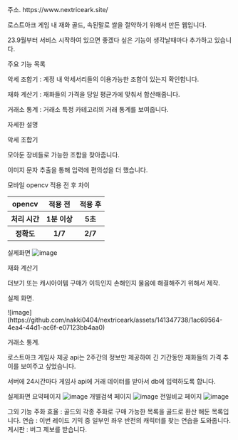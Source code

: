 <p>주소. https://www.nextriceark.site/</p>

<p>로스트아크 게임 내 재화 골드, 속된말로 쌀을 절약하기 위해서 만든 웹입니다.</p>

<p>23.9월부터 서비스 시작하여 있으면 좋겠다 싶은 기능이 생각날때마다 추가하고 있습니다.</p>

<p>주요 기능 목록</p>
<p>악세 조합기 : 계정 내 악세서리들의 이용가능한 조합이 있는지 확인합니다.</p>
<p>재화 계산기 : 재화들의 가격을 당일 평균가에 맞춰서 합산해줍니다.</p>
<p>거래소 통계 : 거래소 특정 카테고리의 거래 통계를 보여줍니다.</p>


<p>자세한 설명</p>

<p>악세 조합기</p>

<p>모아둔 장비들로 가능한 조합을 찾아줍니다.</p>
<p>이미지 문자 추출을 통해 입력에 편의성을 더 했습니다.</p>

<p>모바일 opencv 적용 전 후 차이</p>
<table>
 <tr>
   <th>opencv</th>
     <th>적용 전</th>
       <th>적용 후</th>
      </tr>
  <tr>
    <th>처리 시간</th>
      <th>1분 이상</th>
        <th>5초</th>
        </tr>
  <tr>
    <th>정확도</th>
    <th>1/7</th>
    <th>2/7</th>
  </tr>
   


</table>
 

실제화면
![image](https://github.com/nakki0404/nextriceark/assets/141347738/1df006ff-a843-40e6-9ea5-26676cc79449)

재화 계산기

더보기 또는 캐시아이템 구매가 이득인지 손해인지 물음에 해결해주기 위해서 제작.

실제 화면.
<p>![image](https://github.com/nakki0404/nextriceark/assets/141347738/1ac69564-4ea4-44d1-ac6f-e07123bb4aa0)</p>

거래소 통계.

로스트아크 게임사 제공 api는 2주간의 정보만 제공하여 긴 기간동안 재화들의 가격 추이를 보여주고 싶었습니다.

서버에 24시간마다 게임사 api에 거래 데이터를 받아서 db에 입력하도록 합니다.

실제화면
요약페이지
![image](https://github.com/nakki0404/nextriceark/assets/141347738/268ffd26-4789-4b18-899f-f868f41ce35e)
개별검색 페이지
![image](https://github.com/nakki0404/nextriceark/assets/141347738/8a46ed8b-27fb-484d-8023-50fb31634665)
전일비교 페이지
![image](https://github.com/nakki0404/nextriceark/assets/141347738/9d0f80cb-09a5-4cc4-a589-ca011c3e3fc4)

그외 기능
주화 효율 : 골드외 각종 주화로 구매 가능한 목록을 골드로 환산 해둔 목록입니다.
연습 : 이번 레이드 기믹 중 일부인 좌우 반전의 캐릭터를 찾는 연습을 도와줍니다.
게시판 : 버그 제보를 받습니다.
